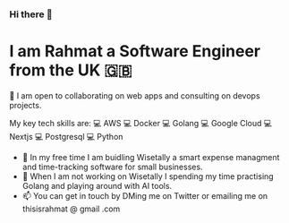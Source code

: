 ### Hi there 👋

# I am Rahmat a Software Engineer from the UK 🇬🇧

👯 I am open to collaborating on web apps and consulting on devops projects.

My key tech skills are: 
💻 AWS 💻 Docker 💻 Golang 💻 Google Cloud 💻 Nextjs 💻 Postgresql  💻 Python

- 🔭 In my free time I am buidling Wisetally a smart expense managment and time-tracking software for small businesses. 
- 🌱 When I am not working on Wisetally I spending my time practising Golang and playing around with AI tools.
- 📫 You can get in touch by DMing me on Twitter or emailing me on thisisrahmat @ gmail .com 

<!--
**ThisIsRahmat/ThisIsRahmat** is a ✨ _special_ ✨ repository because its `README.md` (this file) appears on your GitHub profile.



Here are some ideas to get you started:

- 🔭 I’m currently working on ...
- 🌱 I’m currently learning ...
- 👯 I’m looking to collaborate on ...
- 🤔 I’m looking for help with ...
- 💬 Ask me about ...
- 📫 How to reach me: ...
- 😄 Pronouns: ...
- ⚡ Fun fact: ...
-->
